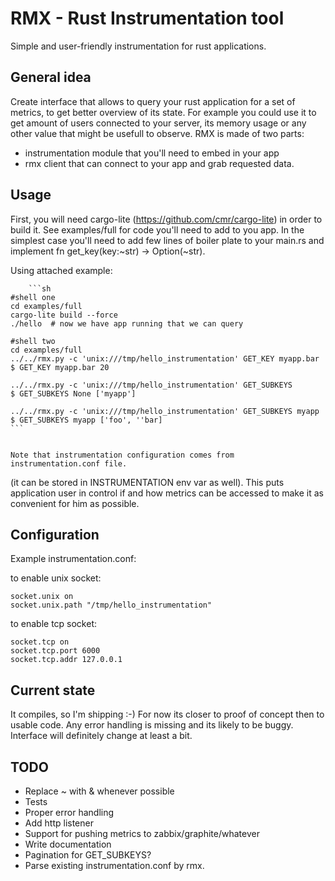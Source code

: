 RMX - Rust Instrumentation tool
===============================

Simple and user-friendly instrumentation for rust applications.

General idea
------------

Create interface that allows to query your rust application
for a set of metrics, to get better overview of its state.
For example you could use it to get amount of users connected
to your server, its memory usage or any other value that might
be usefull to observe. RMX is made of two parts:

* instrumentation module that you'll need to embed in your app
* rmx client that can connect to your app and grab requested data.

Usage
-----

First, you will need cargo-lite (https://github.com/cmr/cargo-lite)
in order to build it.
See examples/full for code you'll need to add to you app.
In the simplest case you'll need to add few lines of boiler plate
to your main.rs and implement fn get_key(key:~str) -> Option(~str).

Using attached example:

		```sh
    #shell one
    cd examples/full
    cargo-lite build --force
    ./hello  # now we have app running that we can query

    #shell two
    cd examples/full
    ../../rmx.py -c 'unix:///tmp/hello_instrumentation' GET_KEY myapp.bar
    $ GET_KEY myapp.bar 20

    ../../rmx.py -c 'unix:///tmp/hello_instrumentation' GET_SUBKEYS
    $ GET_SUBKEYS None ['myapp']

    ../../rmx.py -c 'unix:///tmp/hello_instrumentation' GET_SUBKEYS myapp
    $ GET_SUBKEYS myapp ['foo', ''bar]
    ```


    Note that instrumentation configuration comes from instrumentation.conf file.
(it can be stored in INSTRUMENTATION env var as well).
This puts application user in control if and how metrics can be accessed
to make it as convenient for him as possible.

Configuration
-------------

Example instrumentation.conf:

to enable unix socket:
    
    socket.unix on
    socket.unix.path "/tmp/hello_instrumentation"

to enable tcp socket:

    socket.tcp on
    socket.tcp.port 6000
    socket.tcp.addr 127.0.0.1

Current state
-------------

It compiles, so I'm shipping :-)
For now its closer to proof of concept then to usable code.
Any error handling is missing and its likely to be buggy.
Interface will definitely change at least a bit.


TODO
----

* Replace ~ with & whenever possible
* Tests
* Proper error handling
* Add http listener
* Support for pushing metrics to zabbix/graphite/whatever
* Write documentation
* Pagination for GET_SUBKEYS?
* Parse existing instrumentation.conf by rmx.
